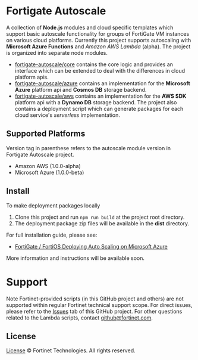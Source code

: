 # Fortigate Autoscale
A collection of **Node.js** modules and cloud specific templates which support basic autoscale functionality for groups of FortiGate VM instances on various cloud platforms.
Currently this project supports autoscaling with **Microsoft Azure Functions** and *Amazon AWS Lambda* (alpha).
The project is organized into separate node modules.
 * [fortigate-autoscale/core](core) contains the core logic and provides an interface which can be extended to deal with the differences in cloud platform apis.
 * [fortigate-autoscale/azure](azure) contains an implementation for the **Microsoft Azure** platform api and **Cosmos DB** storage backend.
 * [fortigate-autoscale/aws](aws) contains an implementation for the **AWS SDK** platform api with a **Dynamo DB** storage backend.
The project also contains a deployment script which can generate packages for each cloud service's *serverless* implementation.

## Supported Platforms
Version tag in parenthese refers to the autoscale module version in Fortigate Autoscale project.

  * Amazon AWS (1.0.0-alpha)
  * Microsoft Azure (1.0.0-beta)

## Install

To make deployment packages locally
  1. Clone this project and run `npm run build` at the project root directory.
  2. The deployment package zip files will be available in the **dist** directory.

For full installation guide, please see:
  * [ FortiGate / FortiOS Deploying Auto Scaling on Microsoft Azure](https://docs2.fortinet.com/vm/azure/fortigate/6.0/deploying-auto-scaling-on-azure/6.0.0)

More information and instructions will be available soon.

# Support
Note Fortinet-provided scripts (in this GitHub project and others) are not supported within regular Fortinet technical support scope.
For direct issues, please refer to the [Issues](https://github.com/fortinet/fortigate-autoscale/issues) tab of this GitHub project.
For other questions related to the Lambda scripts, contact [github@fortinet.com](mailto:github@fortinet.com).

## License
[License](../LICENSE) © Fortinet Technologies. All rights reserved.